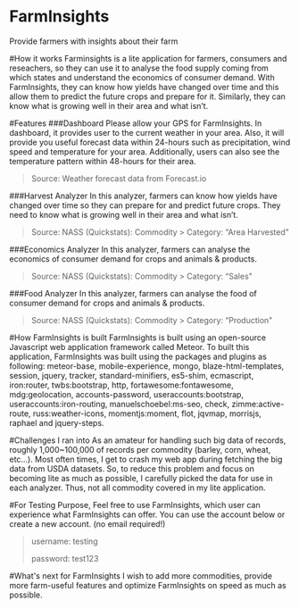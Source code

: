 # FarmInsights
Provide farmers with insights about their farm

#How it works
Farminsights is a lite application for farmers, consumers and reseachers, so they can use it to analyse the food supply coming from which states and understand the economics of consumer demand. With FarmInsights, they can know how yields have changed over time and this allow them to predict the future crops and prepare for it. Similarly, they can know what is growing well in their area and what isn’t.


#Features
###Dashboard
Please allow your GPS for FarmInsights. In dashboard, it provides user to the current weather in your area. Also, it will provide you useful forecast data within 24-hours such as precipitation, wind speed and temperature for your area. Additionally, users can also see the temperature pattern within 48-hours for their area.
>Source:
>Weather forecast data from Forecast.io


###Harvest Analyzer
In this analyzer, farmers can know how yields have changed over time so they can prepare for and predict future crops. They need to know what is growing well in their area and what isn’t.
>Source:
>NASS (Quickstats): Commodity > Category: “Area Harvested"


###Economics Analyzer
In this analyzer, farmers can analyse the economics of consumer demand for crops and animals & products.
>Source:
>NASS (Quickstats): Commodity > Category: “Sales"


###Food Analyzer
In this analyzer, farmers can analyse the food of consumer demand for crops and animals & products.
>Source:
>NASS (Quickstats): Commodity > Category: “Production"

#How FarmInsights is built
FarmInsights is built using an open-source Javascript web application framework called Meteor. To built this application, FarmInsights was built using the packages and plugins as following:
meteor-base, mobile-experience, mongo, blaze-html-templates, session, jquery, tracker, standard-minifiers, es5-shim, ecmascript, iron:router, twbs:bootstrap, http, fortawesome:fontawesome, mdg:geolocation, accounts-password, useraccounts:bootstrap, useraccounts:iron-routing, manuelschoebel:ms-seo, check, zimme:active-route, russ:weather-icons, momentjs:moment, flot, jqvmap, morrisjs, raphael and jquery-steps.

#Challenges I ran into
As an amateur for handling such big data of records, roughly 1,000~100,000 of records per commodity (barley, corn, wheat, etc…). Most often times, I get to crash my web app during fetching the big data from USDA datasets. So, to reduce this problem and focus on  becoming lite as much as possible, I carefully picked the data for use in each analyzer. Thus, not all commodity covered in my lite application.

#For Testing Purpose,
Feel free to use FarmInsights, which user can experience what FarmInsights can offer. You can use the account below or create a new account. (no email required!)
>
>username: testing
>
>password: test123
>

#What's next for FarmInsights
I wish to add more commodities, provide more farm-useful features and optimize FarmInsights on speed as much as possible.